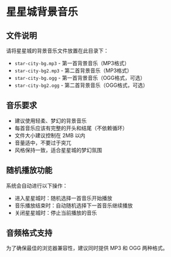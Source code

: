 # 星星城背景音乐

## 文件说明

请将星星城的背景音乐文件放置在此目录下：

- `star-city-bg.mp3` - 第一首背景音乐（MP3格式）
- `star-city-bg2.mp3` - 第二首背景音乐（MP3格式）
- `star-city-bg.ogg` - 第一首背景音乐（OGG格式，可选）
- `star-city-bg2.ogg` - 第二首背景音乐（OGG格式，可选）

## 音乐要求

- 建议使用轻柔、梦幻的背景音乐
- 每首音乐应该有完整的开头和结尾（不依赖循环）
- 文件大小建议控制在 2MB 以内
- 音量适中，不要过于突兀
- 风格保持一致，适合星星城的梦幻氛围

## 随机播放功能

系统会自动进行以下操作：
- 进入星星城时：随机选择一首音乐开始播放
- 音乐播放结束时：自动随机选择下一首音乐继续播放
- 关闭星星城时：停止当前播放的音乐

## 音频格式支持

为了确保最佳的浏览器兼容性，建议同时提供 MP3 和 OGG 两种格式。

